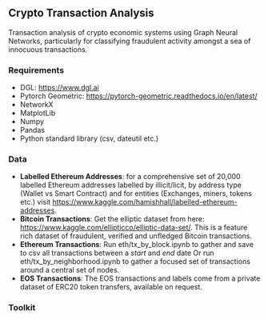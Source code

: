## Crypto Transaction Analysis
Transaction analysis of crypto economic systems using Graph Neural Networks, particularly for classifying fraudulent activity amongst a sea of innocuous transactions.

### Requirements
 - DGL: https://www.dgl.ai
 - Pytorch Geometric: https://pytorch-geometric.readthedocs.io/en/latest/
 - NetworkX
 - MatplotLib
 - Numpy
 - Pandas
 - Python standard library (csv, dateutil etc.)

### Data
- **Labelled Ethereum Addresses**:
for a comprehensive set of 20,000 labelled Ethereum addresses labelled by illicit/licit, by address type (Wallet vs Smart Contract) and for entities (Exchanges, miners, tokens etc.) visit https://www.kaggle.com/hamishhall/labelled-ethereum-addresses.
- **Bitcoin Transactions**:
Get the elliptic dataset from here: https://www.kaggle.com/ellipticco/elliptic-data-set/. This is a feature rich dataset of fraudulent, verified and unfledged Bitcoin transactions.
- **Ethereum Transactions**:
Run eth/tx_by_block.ipynb to gather  and save to csv all transactions between a *start* and *end* date
Or run eth/tx_by_neighborhood.ipynb to gather a focused set of transactions around a central set of nodes.
- **EOS Transactions**:
The EOS transactions and labels come from a private dataset of ERC20 token transfers, available on request.

### Toolkit

